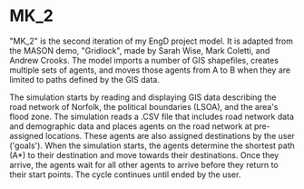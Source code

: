 # MK_2
"MK_2" is the second iteration of my EngD project model. It is adapted from the MASON demo, "Gridlock", made by Sarah Wise, Mark Coletti, and Andrew Crooks. The model imports a number of GIS shapefiles, creates multiple sets of agents, and moves those agents from A to B when they are limited to paths defined by the GIS data.

The simulation starts by reading and displaying GIS data describing the road network of Norfolk, the political boundaries (LSOA), and the area's flood zone. The simulation reads a .CSV file that includes road network data and demographic data and places agents on the road network at pre-assigned locations. These agents are also assigned destinations by the user ('goals'). When the simulation starts, the agents determine the shortest path (A*) to their destination and move towards their destinations. Once they arrive, the agents wait for all other agents to arrive before they return to their start points. The cycle continues until ended by the user.
